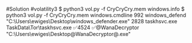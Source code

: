 #Solution #volatility3
$ python3 vol.py -f CryCryCry.mem windows.info
$ python3 vol.py -f CryCryCry.mem windows.cmdline
992     windows_defend  "C:\Users\ewiges\Desktop\windows_defender.exe"
2828    taskhsvc.exe    TaskData\Tor\taskhsvc.exe
✅4524 ✅@WanaDecryptor "C:\Users\ewiges\Desktop\@WanaDecryptor@.exe"
